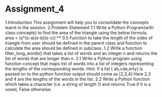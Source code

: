 # Assignment_4
1.Introduction 
This assignment will help you to consolidate the concepts learnt in the session. 
2.Problem Statement 
1.1 Write a Python Program(with class concepts) to find the area of the triangle using the below  formula. 
area = (s*(s-a)*(s-b)*(s-c)) ** 0.5 
Function to take the length of the sides of triangle from user should be defined in the parent  class and function to calculate the area should be defined in subclass. 
1.2 Write a function filter_long_words() that takes a list of words and an integer n and returns  the list of words that are longer than n. 
2.1 Write a Python program using function concept that maps list of words into a list of integers  representing the lengths of the corresponding words. 
Hint: If a list [ ab,cde,erty] is passed on to the python function output should come as [2,3,4] Here 2,3 and 4 are the lengths of the words in the list. 
2.2 Write a Python function which takes a character (i.e. a string of length 1) and returns True if  it is a vowel, False otherwise. 



